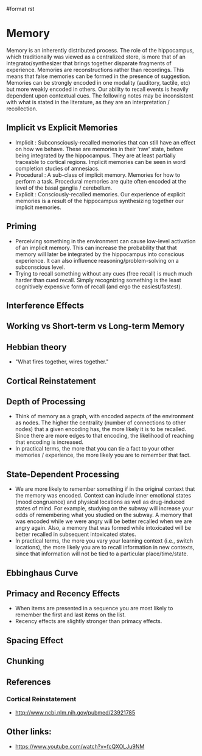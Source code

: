 \#format rst

Memory
======

Memory is an inherently distributed process. The role of the hippocampus, which traditionally was viewed as a centralized store, is more that of an integrator/synthesizer that brings together disparate fragments of experience. Memories are reconstructions rather than recordings. This means that false memories can be formed in the presence of suggestion. Memories can be strongly encoded in one modality (auditory, tactile, etc) but more weakly encoded in others. Our ability to recall events is heavily dependent upon contextual cues. The following notes may be inconsistent with what is stated in the literature, as they are an interpretation / recollection.

Implicit vs Explicit Memories
-----------------------------

-   Implicit : Subconsciously-recalled memories that can still have an effect on how we behave. These are memories in their 'raw' state, before being integrated by the hippocampus. They are at least partially traceable to cortical regions. Implicit memories can be seen in word completion studies of amnesiacs.
-   Procedural : A sub-class of implicit memory. Memories for how to perform a task. Procedural memories are quite often encoded at the level of the basal ganglia / cerebellum.
-   Explicit : Consciously-recalled memories. Our experience of explicit memories is a result of the hippocampus synthesizing together our implicit memories.

Priming
-------

-   Perceiving something in the environment can cause low-level activation of an implicit memory. This can increase the probability that that memory will later be integrated by the hippocampus into conscious experience. It can also influence reasoning/problem-solving on a subconscious level.
-   Trying to recall something without any cues (free recall) is much much harder than cued recall. Simply recognizing something is the least cognitively expensive form of recall (and ergo the easiest/fastest).

Interference Effects
--------------------

Working vs Short-term vs Long-term Memory
-----------------------------------------

Hebbian theory
--------------

-   "What fires together, wires together."

Cortical Reinstatement
----------------------

Depth of Processing
-------------------

-   Think of memory as a graph, with encoded aspects of the environment as nodes. The higher the centrality (number of connections to other nodes) that a given encoding has, the more likely it is to be recalled. Since there are more edges to that encoding, the likelihood of reaching that encoding is increased.
-   In practical terms, the more that you can tie a fact to your other memories / experience, the more likely you are to remember that fact.

State-Dependent Processing
--------------------------

-   We are more likely to remember something if in the original context that the memory was encoded. Context can include inner emotional states (mood congruence) and physical locations as well as drug-induced states of mind. For example, studying on the subway will increase your odds of remembering what you studied on the subway. A memory that was encoded while we were angry will be better recalled when we are angry again. Also, a memory that was formed while intoxicated will be better recalled in subsequent intoxicated states.
-   In practical terms, the more you vary your learning context (i.e., switch locations), the more likely you are to recall information in new contexts, since that information will not be tied to a particular place/time/state.

Ebbinghaus Curve
----------------

Primacy and Recency Effects
---------------------------

-   When items are presented in a sequence you are most likely to remember the first and last items on the list.
-   Recency effects are slightly stronger than primacy effects.

Spacing Effect
--------------

Chunking
--------

References
----------

### Cortical Reinstatement

-   <http://www.ncbi.nlm.nih.gov/pubmed/23921785>

Other links:
------------

-   <https://www.youtube.com/watch?v=fcQXOLJu9NM>

